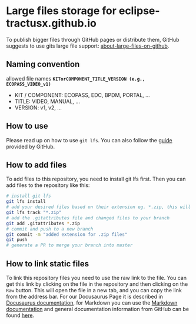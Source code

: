 # Large files storage for eclipse-tractusx.github.io

To publish bigger files through GitHub pages or distribute them, GitHub suggests to use gits large file support: [about-large-files-on-github](https://docs.github.com/en/repositories/working-with-files/managing-large-files/about-large-files-on-github).

## Naming convention

allowed file names **`KITorCOMPONENT_TITLE_VERSION (e.g., ECOPASS_VIDEO_v1)`**

- KIT / COMPONENT: ECOPASS, EDC, BPDM, PORTAL, ...
- TITLE: VIDEO, MANUAL, ...
- VERSION: v1, v2, ...

## How to use

Please read up on how to use `git lfs`. You can also follow the [guide](https://docs.github.com/en/repositories/working-with-files/managing-large-files/installing-git-large-file-storage) provided by GitHub.

## How to add files

To add files to this repository, you need to install git lfs first. Then you can add files to the repository like this:

```bash
# install git lfs
git lfs install
# add your desired files based on their extension eg. *.zip, this will update the .gitattributes file
git lfs track "*.zip"
# add the .gitattributes file and changed files to your branch
git add .gitattributes *.zip
# commit and push to a new branch
git commit -m "added extension for .zip files"
git push
# generate a PR to merge your branch into master
```

## How to link static files

To link this repository files you need to use the raw link to the file. You can get this link by clicking on the file in the repository and then clicking on the `Raw` button. This will open the file in a new tab, and you can copy the link from the address bar.
For our Docusaurus Page it is described in [Docusaurus documentation](https://docusaurus.io/docs/static-assets#referencing-your-static-asset), for Markdown you can use the [Markdown documentation](https://www.markdownguide.org/basic-syntax/#link-best-practices) and general documentation information from GitHub can be found [here](https://docs.github.com/en/get-started/writing-on-github/getting-started-with-writing-and-formatting-on-github/basic-writing-and-formatting-syntax#relative-links).
